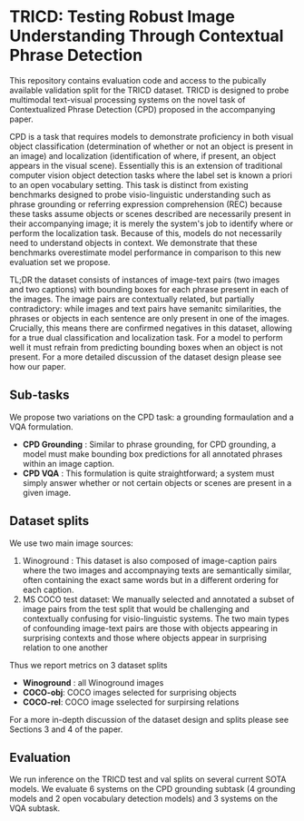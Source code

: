 # TRICD: Testing Robust Image Understanding Through Contextual Phrase Detection

This repository contains evaluation code and access to the pubically available validation split for the TRICD dataset. TRICD is designed to probe multimodal text-visual processing systems on the novel task of Contextualized Phrase Detection (CPD) proposed in the accompanying paper.

CPD is a task that requires models to demonstrate proficiency in both visual object classification (determination of whether or not an object is present in an image) and localization (identification of where, if present, an object appears in the visual scene). Essentially this is an extension of traditional computer vision object detection tasks where the label set is known a priori to an open vocabulary setting. This task is distinct from existing benchmarks designed to probe visio-linguistic understanding such as phrase grounding or referring expression comprehension (REC) because these tasks assume objects or scenes described are necessarily present in their accompanying image; it is merely the system's job to identify where or perform the localization task. Because of this, models do not necessarily need to understand objects in context. We demonstrate that these benchmarks overestimate model performance in comparison to this new evaluation set we propose. 

TL;DR the dataset consists of instances of image-text pairs (two images and two captions) with bounding boxes for each phrase present in each of the images. The image pairs are contextually related, but partially contradictory: while images and text pairs have semanitc similarities, the phrases or objects in each sentence are only present in one of the images. Crucially, this means there are confirmed negatives in this dataset, allowing for a true dual classification and localization task. For a model to perform well it must refrain from predicting bounding boxes when an object is not present. For a more detailed discussion of the dataset design please see how our paper.

## Sub-tasks
We propose two variations on the CPD task: a grounding formaulation and a VQA formulation. 

* **CPD Grounding** : Similar to phrase grounding, for CPD grounding, a model must make bounding box predictions for all annotated phrases within an image caption. 
* **CPD VQA** :  This formulation is quite straightforward; a system must simply answer whether or not certain objects or scenes are present in a given image.

## Dataset splits
We use two main image sources:
1. Winoground : This dataset is also composed of image-caption pairs where the two images and accompnaying texts are semantically similar, often containing the exact same words but in a different ordering for each caption.
2. MS COCO test dataset: We manually selected and annotated a subset of image pairs from the test split that would be challenging and contextually confusing for visio-linguistic systems. The two main types of confounding image-text pairs are those with objects appearing in surprising contexts and those where objects appear in surprising relation to one another

Thus we report metrics on 3 dataset splits
  * **Winoground** : all Winoground images
  * **COCO-obj**: COCO images selected for surprising objects
  * **COCO-rel**: COCO image sselected for surpirsing relations
 
For a more in-depth discussion of the dataset design and splits please see Sections 3 and 4 of the paper. 

## Evaluation
We run inference on the TRICD test and val splits on several current SOTA models. We evaluate 6 systems on the CPD grounding subtask (4 grounding models and 2 open vocabulary detection models) and 3 systems on the VQA subtask. 




